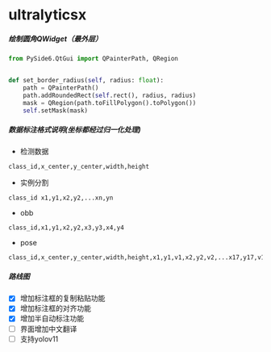 # ultralyticsx

##### 绘制圆角QWidget（最外层）

```python
from PySide6.QtGui import QPainterPath, QRegion


def set_border_radius(self, radius: float):
    path = QPainterPath()
    path.addRoundedRect(self.rect(), radius, radius)
    mask = QRegion(path.toFillPolygon().toPolygon())
    self.setMask(mask)
```

##### 数据标注格式说明(坐标都经过归一化处理)

- 检测数据

```
class_id,x_center,y_center,width,height
```

- 实例分割

```
class_id x1,y1,x2,y2,...xn,yn
```

- obb

```
class_id,x1,y1,x2,y2,x3,y3,x4,y4
```

- pose

```
class_id,x_center,y_center,width,height,x1,y1,v1,x2,y2,v2,...x17,y17,v17
```


##### 路线图
- [x] 增加标注框的复制粘贴功能
- [x] 增加标注框的对齐功能
- [x] 增加半自动标注功能
- [ ] 界面增加中文翻译
- [ ] 支持yolov11